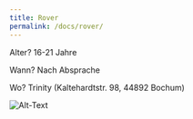 ```yaml
---
title: Rover
permalink: /docs/rover/
---
```




Alter?  16-21 Jahre

Wann?  Nach Absprache

Wo?  Trinity (Kaltehardtstr. 98, 44892 Bochum)

![Alt-Text](/assets/img/rover_logo.jpg)
